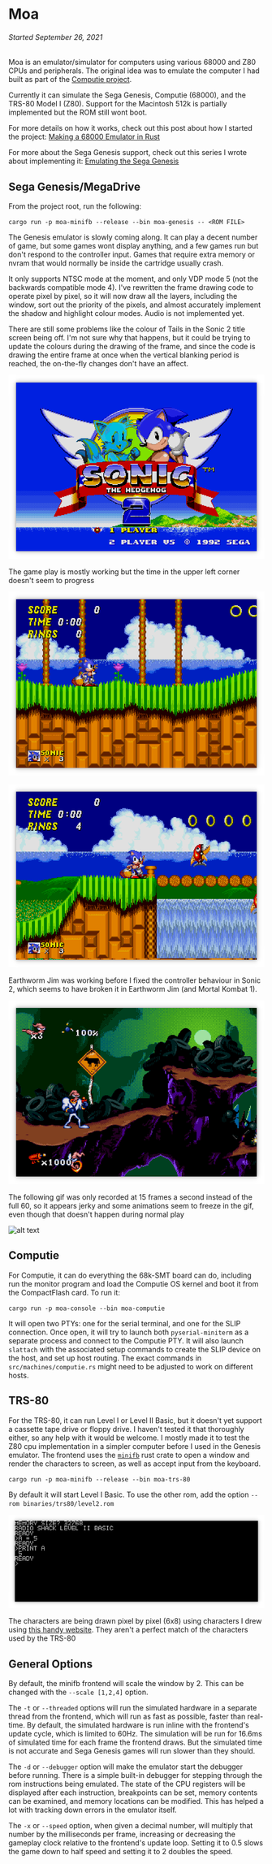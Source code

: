 
Moa
===

###### *Started September 26, 2021*

Moa is an emulator/simulator for computers using various 68000 and Z80 CPUs and
peripherals.  The original idea was to emulate the computer I had built as part
of the [Computie project](https://jabberwocky.ca/projects/computie/).

Currently it can simulate the Sega Genesis, Computie (68000), and the TRS-80
Model I (Z80).  Support for the Macintosh 512k is partially implemented but the
ROM still wont boot.

For more details on how it works, check out this post about how I started the project:
[Making a 68000 Emulator in Rust](https://jabberwocky.ca/posts/2021-11-making_an_emulator.html)

For more about the Sega Genesis support, check out this series I wrote about implementing it:
[Emulating the Sega Genesis](http://jabberwocky.ca/posts/2022-01-emulating_the_sega_genesis_part1.html)


Sega Genesis/MegaDrive
----------------------

From the project root, run the following:
```
cargo run -p moa-minifb --release --bin moa-genesis -- <ROM FILE>
```

The Genesis emulator is slowly coming along.  It can play a decent number of
game, but some games wont display anything, and a few games run but don't
respond to the controller input.  Games that require extra memory or nvram that
would normally be inside the cartridge usually crash.

It only supports NTSC mode at the moment, and only VDP mode 5 (not the backwards
compatible mode 4).  I've rewritten the frame drawing code to operate pixel by
pixel, so it will now draw all the layers, including the window, sort out the
priority of the pixels, and almost accurately implement the shadow and highlight
colour modes.  Audio is not implemented yet.

There are still some problems like the colour of Tails in the Sonic 2 title
screen being off.  I'm not sure why that happens, but it could be trying to
update the colours during the drawing of the frame, and since the code is
drawing the entire frame at once when the vertical blanking period is reached,
the on-the-fly changes don't have an affect.

![alt text](images/sega-genesis-sonic2-title.png)

The game play is mostly working but the time in the upper left corner doesn't
seem to progress

![alt text](images/sega-genesis-sonic2-start.png)

![alt text](images/sega-genesis-sonic2-bridge.png)

Earthworm Jim was working before I fixed the controller behaviour in Sonic 2,
which seems to have broken it in Earthworm Jim (and Mortal Kombat 1).

![alt text](images/sega-genesis-earthworm-jim.png)

The following gif was only recorded at 15 frames a second instead of the full
60, so it appears jerky and some animations seem to freeze in the gif, even
though that doesn't happen during normal play

![alt text](images/sega-genesis-sonic2-demo.gif)

Computie
--------

For Computie, it can do everything the 68k-SMT board can do, including run the
monitor program and load the Computie OS kernel and boot it from the
CompactFlash card.  To run it:
```
cargo run -p moa-console --bin moa-computie
```
It will open two PTYs: one for the serial terminal, and one for the SLIP
connection.  Once open, it will try to launch both `pyserial-miniterm` as a
separate process and connect to the Computie PTY.  It will also launch
`slattach` with the associated setup commands to create the SLIP device on the
host, and set up host routing.  The exact commands in
`src/machines/computie.rs` might need to be adjusted to work on different
hosts.

TRS-80
------

For the TRS-80, it can run Level I or Level II Basic, but it doesn't yet
support a cassette tape drive or floppy drive.  I haven't tested it that
thoroughly either, so any help with it would be welcome.  I mostly made it to
test the Z80 cpu implementation in a simpler computer before I used in the
Genesis emulator.  The frontend uses the
[`minifb`](https://github.com/emoon/rust_minifb) rust crate to open a window
and render the characters to screen, as well as accept input from the keyboard.
```
cargo run -p moa-minifb --release --bin moa-trs-80
```
By default it will start Level I Basic.  To use the other rom, add the option
`--rom binaries/trs80/level2.rom`

![alt text](images/trs-80-level-ii-basic.png)

The characters are being drawn pixel by pixel (6x8) using characters I drew
using [this handy website](https://maxpromer.github.io/LCD-Character-Creator/).
They aren't a perfect match of the characters used by the TRS-80


General Options
---------------

By default, the minifb frontend will scale the window by 2.  This can be
changed with the `--scale [1,2,4]` option.

The `-t` or `--threaded` options will run the simulated hardware in a separate
thread from the frontend, which will run as fast as possible, faster than
real-time.   By default, the simulated hardware is run inline with the frontend's
update cycle, which is limited to 60Hz. The simulation will be run for 16.6ms of
simulated time for each frame the frontend draws.  But the simulated time is not
accurate and Sega Genesis games will run slower than they should.

The `-d` or `--debugger` option will make the emulator start the debugger
before running.  There is a simple built-in debugger for stepping through
the rom instructions being emulated.  The state of the CPU registers will
be displayed after each instruction, breakpoints can be set, memory contents
can be examined, and memory locations can be modified.  This has helped a lot
with tracking down errors in the emulator itself.

The `-x` or `--speed` option, when given a decimal number, will multiply that
number by the milliseconds per frame, increasing or decreasing the gameplay
clock relative to the frontend's update loop.  Setting it to 0.5 slows the game
down to half speed and setting it to 2 doubles the speed.

